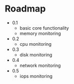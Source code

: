 # Roadmap

- 0.1
  - basic core functionality
  - memory monitoring
- 0.2
  - cpu monitoring  
- 0.3
  - disk monitoring
- 0.4
  - network monitoring
- 0.5
  - iops monitoring
